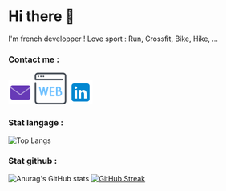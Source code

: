 # Hi there 👋

I'm french developper ! 
Love sport : Run, Crossfit, Bike, Hike, ...

### Contact me :
[![ici](https://github.com/math-dev-24/math-dev-24/blob/main/asset/email_48.png)](mailto:mathieu.busse24@gmail.com?subject=contact)
[![image](https://github.com/math-dev-24/math-dev-24/blob/main/asset/web_64.png)](https://mathieu-busse.dev/)
[![imageLinkedin](https://github.com/math-dev-24/math-dev-24/blob/main/asset/link_48.png)](www.linkedin.com/in/math-froid-dev)


### Stat langage :
![Top Langs](https://github-readme-stats.vercel.app/api/top-langs/?username=math-dev-24&size_weight=0.5&count_weight=0.5&layout=compact&theme=onedark)
<br/>
### Stat github :
![Anurag's GitHub stats](https://github-readme-stats.vercel.app/api?username=math-dev-24&show_icons=true&theme=onedark)
[![GitHub Streak](https://streak-stats.demolab.com?user=math-dev-24&theme=dark&hide_border=true&date_format=M%20j%5B%2C%20Y%5D&mode=weekly)](https://git.io/streak-stats)
